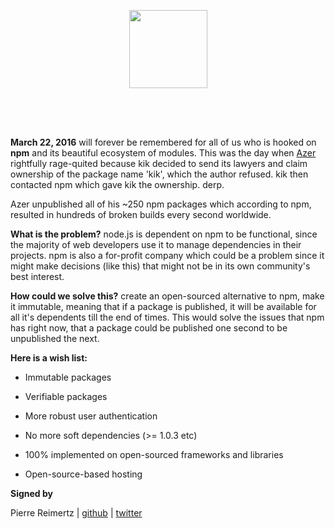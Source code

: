 <p>
  <img height="50" src="data:image/png;base64,iVBORw0KGgoAAAANSUhEUgAAAAEAAAABCAQAAAC1HAwCAAAAC0lEQVR4nGNiYAAAAAkAAxkR2eQAAAAASUVORK5CYII=">
</p>
<p align="center">
  <a href="http://ipmjs.org">
    <img height="125" src="https://raw.githubusercontent.com/ipmjs/logos/master/logo.gif">
  </a>
  <p>
    <img height="50" src="data:image/png;base64,iVBORw0KGgoAAAANSUhEUgAAAAEAAAABCAQAAAC1HAwCAAAAC0lEQVR4nGNiYAAAAAkAAxkR2eQAAAAASUVORK5CYII=">
  </p>
</p>


__March 22, 2016__ will forever be remembered for all of us who is hooked on __npm__ and its beautiful ecosystem of modules. This was the day when [Azer](https://twitter.com/azerbike) rightfully rage-quited because kik decided to send its lawyers and claim ownership of the package name 'kik', which the author refused. kik then contacted npm which gave kik the ownership. derp.


Azer unpublished all of his ~250 npm packages which according to npm, resulted in hundreds of broken builds every second worldwide.

__What is the problem?__ node.js is dependent on npm to be functional, since the majority of web developers use it to manage dependencies in their projects. npm is also a for-profit company which could be a problem since
it might make decisions (like this) that might not be in its own community's best interest.

__How could we solve this?__ create an open-sourced alternative to npm,  make it immutable, meaning that
if a package is published, it will be available for all it's dependents till the end of times. This would solve the issues that npm has right now, that a package could be published one second to be unpublished the next.


__Here is a wish list:__

- Immutable packages

- Verifiable packages

- More robust user authentication

- No more soft dependencies (>= 1.0.3 etc)

- 100% implemented on open-sourced frameworks and libraries

- Open-source-based hosting

__Signed by__

Pierre Reimertz  | [github](https://github.com/reimertz) | [twitter](https://twitter.com/reimertz)


